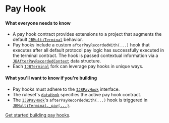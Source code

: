 # Pay Hook

#### What everyone needs to know

* A pay hook contract provides extensions to a project that augments the default [`JBMultiTerminal`](/docs/v4/api/core/contracts/JBMultiTerminal.md) behavior.
* Pay hooks include a custom `afterPayRecordedWith(...)` hook that executes after all default protocol pay logic has successfully executed in the terminal contract. The hook is passed contextual information via a [`JBAfterPayRecordedContext`](/docs/v4/api/core/structs/JBAfterPayRecordedContext.md) data structure.
* Each [`IJBTerminal`](/docs/v4/api/core/interfaces/IJBTerminal.md) fork can leverage pay hooks in unique ways.

#### What you'll want to know if you're building

* Pay hooks must adhere to the [`IJBPayHook`](/docs/v4/api/core/interfaces/IJBPayHook.md) interface.
* The ruleset's [`dataHook`](ruleset-data-hook.md) specifies the active pay hook contract.
* The [`IJBPayHook`](/docs/v4/api/core/interfaces/IJBPayHook.md)'s `afterPayRecordedWith(...)` hook is triggered in [`JBMultiTerminal._pay(...)`](/docs/v4/api/core/contracts/JBMultiTerminal.md#_pay).

[Get started building pay hooks](/docs/v4/build/hooks/pay-hook.md).

